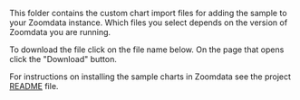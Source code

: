 This folder contains the custom chart import files for adding the 
sample to your Zoomdata instance.  Which files you select depends on the
version of Zoomdata you are running.

To download the file click on the file name below.  On the page that opens
click the "Download" button.  

For instructions on installing the sample charts in Zoomdata see
the project [README](../README.md) file.